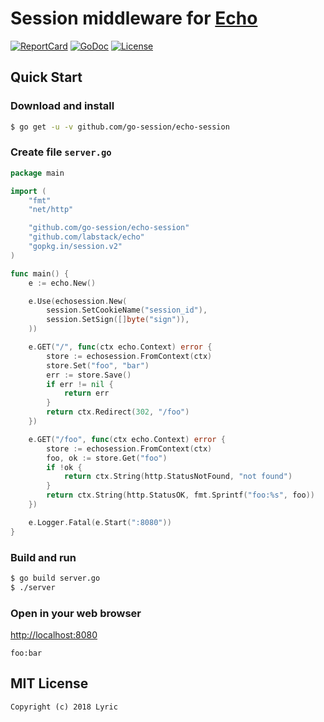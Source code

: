 # Session middleware for [Echo](https://github.com/labstack/echo)

[![ReportCard][reportcard-image]][reportcard-url] [![GoDoc][godoc-image]][godoc-url] [![License][license-image]][license-url]

## Quick Start

### Download and install

```bash
$ go get -u -v github.com/go-session/echo-session
```

### Create file `server.go`

```go
package main

import (
	"fmt"
	"net/http"

	"github.com/go-session/echo-session"
	"github.com/labstack/echo"
	"gopkg.in/session.v2"
)

func main() {
	e := echo.New()

	e.Use(echosession.New(
		session.SetCookieName("session_id"),
		session.SetSign([]byte("sign")),
	))

	e.GET("/", func(ctx echo.Context) error {
		store := echosession.FromContext(ctx)
		store.Set("foo", "bar")
		err := store.Save()
		if err != nil {
			return err
		}
		return ctx.Redirect(302, "/foo")
	})

	e.GET("/foo", func(ctx echo.Context) error {
		store := echosession.FromContext(ctx)
		foo, ok := store.Get("foo")
		if !ok {
			return ctx.String(http.StatusNotFound, "not found")
		}
		return ctx.String(http.StatusOK, fmt.Sprintf("foo:%s", foo))
	})

	e.Logger.Fatal(e.Start(":8080"))
}
```

### Build and run

```bash
$ go build server.go
$ ./server
```

### Open in your web browser

<http://localhost:8080>

    foo:bar


## MIT License

    Copyright (c) 2018 Lyric

[reportcard-url]: https://goreportcard.com/report/github.com/go-session/echo-session
[reportcard-image]: https://goreportcard.com/badge/github.com/go-session/echo-session
[godoc-url]: https://godoc.org/github.com/go-session/echo-session
[godoc-image]: https://godoc.org/github.com/go-session/echo-session?status.svg
[license-url]: http://opensource.org/licenses/MIT
[license-image]: https://img.shields.io/npm/l/express.svg